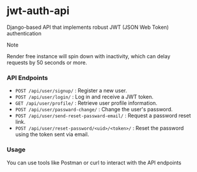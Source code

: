 # jwt-auth-api
Django-based API that implements robust JWT (JSON Web Token) authentication

> [!NOTE]  
> Render free instance will spin down with inactivity, which can delay requests by 50 seconds or more.

### API Endpoints
+ `POST /api/user/signup/` : Register a new user.
+ `POST /api/user/login/` : Log in and receive a JWT token.
+ `GET /api/user/profile/` : Retrieve user profile information.
+ `POST /api/user/passward-change/` : Change the user's password.
+  `POST /api/user/send-reset-passward-email/` : Request a password reset link.
+  `POST /api/user/reset-password/<uid>/<token>/` : Reset the password using the token sent via email.

### Usage
You can use tools like Postman or curl to interact with the API endpoints
